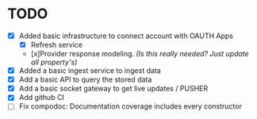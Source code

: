 # TODO

- [x] Added basic infrastructure to connect account with OAUTH Apps
  - [x] Refresh service
  - [x]Provider response modeling. _(Is this really needed? Just update all property's)_
- [x] Added a basic ingest service to ingest data
- [x] Add a basic API to query the stored data
- [x] Add a basic socket gateway to get live updates / PUSHER
- [x] Add github CI
- [ ] Fix compodoc: Documentation coverage includes every constructor
